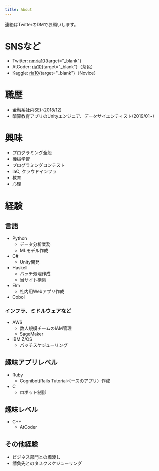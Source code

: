 ```yaml
---
title: About
---
```


連絡はTwitterのDMでお願いします。

# SNSなど
* Twitter: [nmria10](https://twitter.com/nmria10){target="_blank"}
* AtCoder: [ria10](https://atcoder.jp/users/ria10){target="_blank"}（茶色）
* Kaggle: [ria10](https://www.kaggle.com/no9more9ria10){target="_blank"}（Novice）

# 職歴
* 金融系社内SE(~2018/12)
* 暗算教育アプリのUnityエンジニア、データサイエンティスト(2019/01~)

# 興味
* プログラミング全般
* 機械学習
* プログラミングコンテスト
* IaC, クラウドインフラ
* 教育
* 心理

# 経験
## 言語
* Python
    * データ分析業務
    * MLモデル作成
* C#
    * Unity開発
* Haskell
    * バッチ処理作成
    * 当サイト構築
* Elm
    * 社内用Webアプリ作成
* Cobol

### インフラ、ミドルウェアなど
* AWS
    * 数人規模チームのIAM管理
    * SageMaker
* IBM Z/OS
    * バッチスケジューリング

## 趣味アプリレベル
* Ruby
    * Cognibot(Rails Tutorialベースのアプリ）作成
* C
    * ロボット制御
## 趣味レベル
* C++
    * AtCoder
## その他経験
* ビジネス部門との橋渡し
* 請負先とのタスクスケジューリング
    


